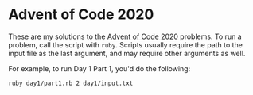 # Advent of Code 2020

These are my solutions to the [Advent of Code 2020](https://adventofcode.com/2020) problems. To run
a problem, call the script with `ruby`. Scripts usually require the path to the input file as the
last argument, and may require other arguments as well.

For example, to run Day 1 Part 1, you'd do the following:

``` bash
ruby day1/part1.rb 2 day1/input.txt
```
